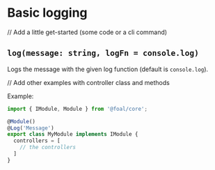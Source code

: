 # Basic logging

// Add a little get-started (some code or a cli command)

## `log(message: string, logFn = console.log)`

Logs the message with the given log function (default is `console.log`).

// Add other examples with controller class and methods

Example:
```typescript
import { IModule, Module } from '@foal/core';

@Module()
@Log('Message')
export class MyModule implements IModule {
  controllers = [
    // the controllers
  ]
}
```
